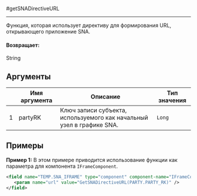 #getSNADirectiveURL

---

Функция, которая использует директиву для формирования URL, открывающего приложение SNA.

#### Возвращает:

String

## Аргументы

|  | Имя аргумента | Описание | Тип значения |
| --- | --- | --- | --- |
| 1 | partyRK | Ключ записи субъекта, используемого как начальный узел в графике SNA. | `Long` |

## Примеры

**Пример 1:** В этом примере приводится использование функции как параметра для компонента `IFrameComponent`.
```xml
<field name="TEMP.SNA_IFRAME" type="component" component-name="IFrameComponent">
   <param name="url" value="GetSNADirectiveURL(PARTY.PARTY_RK)" />
</field>
```

